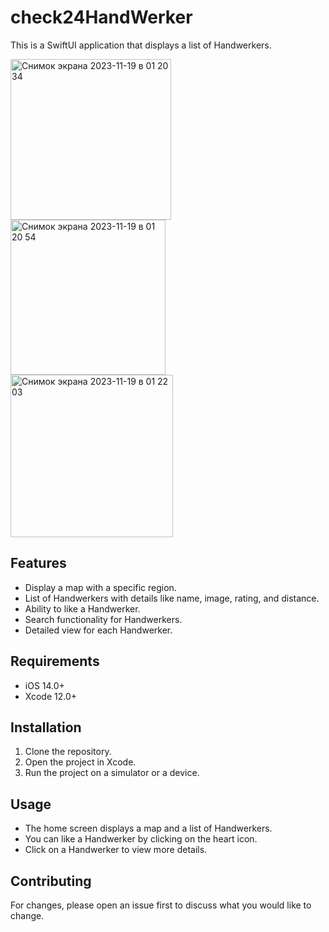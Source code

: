# check24HandWerker

This is a SwiftUI application that displays a list of Handwerkers. 

<img width="257" alt="Снимок экрана 2023-11-19 в 01 20 34" src="https://github.com/georgyia/check24HandWerker/assets/108485851/8e0c88b9-0216-4a71-a8ba-08e6fd84a583">
<img width="248" alt="Снимок экрана 2023-11-19 в 01 20 54" src="https://github.com/georgyia/check24HandWerker/assets/108485851/c30e04f6-8b06-4c79-a0a0-790c0205a93f">
<img width="260" alt="Снимок экрана 2023-11-19 в 01 22 03" src="https://github.com/georgyia/check24HandWerker/assets/108485851/23407fc8-6567-4fd6-9d0f-87a00ac80cef">



## Features

- Display a map with a specific region.
- List of Handwerkers with details like name, image, rating, and distance.
- Ability to like a Handwerker.
- Search functionality for Handwerkers.
- Detailed view for each Handwerker.

## Requirements

- iOS 14.0+
- Xcode 12.0+

## Installation

1. Clone the repository.
2. Open the project in Xcode.
3. Run the project on a simulator or a device.

## Usage

- The home screen displays a map and a list of Handwerkers.
- You can like a Handwerker by clicking on the heart icon.
- Click on a Handwerker to view more details.

## Contributing

For changes, please open an issue first to discuss what you would like to change.
